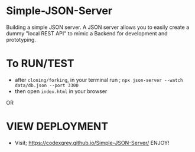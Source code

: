 # Simple-JSON-Server
Building a simple JSON server. A JSON server allows you to easily create a dummy "local REST API" to mimic a Backend for development and prototyping.

# To RUN/TEST
- after `cloning/forking`, in your terminal run ; `npx json-server --watch data/db.json --port 3300`
- then open `index.html` in your browser

OR 

# VIEW DEPLOYMENT
- Visit; https://codexgrey.github.io/Simple-JSON-Server/
ENJOY!
